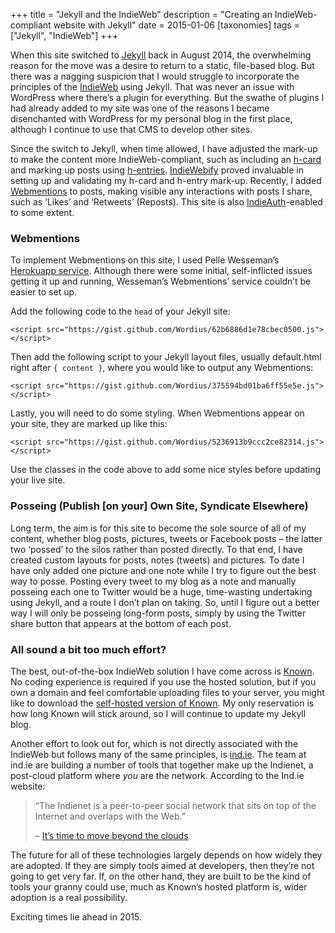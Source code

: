 +++
title = "Jekyll and the IndieWeb"
description = "Creating an IndieWeb-compliant website with Jekyll"
date = 2015-01-06
[taxonomies]
tags = ["Jekyll", "IndieWeb"]
+++

When this site switched to [Jekyll](http://jekyllrb.com) back in August 2014, the overwhelming reason for the move was a desire to return to a static, file-based blog. But there was a nagging suspicion that I would struggle to incorporate the principles of the [IndieWeb](http://indiewebcamp.com) using Jekyll. That was never an issue with WordPress where there’s a plugin for everything. But the swathe of plugins I had already added to my site was one of the reasons I became disenchanted with WordPress for my personal blog in the first place, although I continue to use that CMS to develop other sites.  

Since the switch to Jekyll, when time allowed, I have adjusted the mark-up to make the content more IndieWeb-compliant, such as including an [h-card](http://indiewebcamp.com/h-card) and marking up posts using [h-entries](http://indiewebcamp.com/h-entry). [IndieWebify](http://indiewebify.me) proved invaluable in setting up and validating my h-card and h-entry mark-up. Recently, I added [Webmentions](http://indiewebcamp.com/Webmention) to posts, making visible any interactions with posts I share, such as ‘Likes’ and ‘Retweets’ (Reposts). This site is also [IndieAuth](https://indieauth.com)-enabled to some extent.

### Webmentions

To implement Webmentions on this site, I used Pelle Wesseman’s [Herokuapp service](https://webmention.herokuapp.com). Although there were some initial, self-inflicted issues getting it up and running, Wesseman’s Webmentions’ service couldn’t be easier to set up.

Add the following code to the `head` of your Jekyll site:

`<script src="https://gist.github.com/Wordius/62b6886d1e78cbec0500.js"></script>`

Then add the following script to your Jekyll layout files, usually default.html right after `{ content }`, where you would like to output any Webmentions:

`<script src="https://gist.github.com/Wordius/375594bd01ba6ff55e5e.js"></script>`

Lastly, you will need to do some styling. When Webmentions appear on your site, they are marked up like this:

`<script src="https://gist.github.com/Wordius/5236913b9ccc2ce82314.js"></script>`

Use the classes in the code above to add some nice styles before updating your live site.

### Posseing (Publish [on your] Own Site, Syndicate Elsewhere)

Long term, the aim is for this site to become the sole source of all of my content, whether blog posts, pictures, tweets or Facebook posts – the latter two ‘possed’ to the silos rather than posted directly. To that end, I have created custom layouts for posts, notes (tweets) and pictures. To date I have only added one picture and one note while I try to figure out the best way to posse. Posting every tweet to my blog as a note and manually posseing each one to Twitter would be a huge, time-wasting undertaking using Jekyll, and a route I don’t plan on taking. So, until I figure out a better way I will only be posseing long-form posts, simply by using the Twitter share button that appears at the bottom of each post.   

### All sound a bit too much effort?

The best, out-of-the-box IndieWeb solution I have come across is [Known](https://withknown.com). No coding experience is required if you use the hosted solution, but if you own a domain and feel comfortable uploading files to your server, you might like to download the [self-hosted version of Known](https://withknown.com/developers/). My only reservation is how long Known will stick around, so I will continue to update my Jekyll blog.

Another effort to look out for, which is not directly associated with the IndieWeb but follows many of the same principles, is [ind.ie](https://ind.ie). The team at ind.ie are building a number of tools that together make up the Indienet, a post-cloud platform where *you* are the network. According to the Ind.ie website:

> “The Indienet is a peer-to-peer social network that sits on top of the Internet and overlaps with the Web.”
>
> – [It’s time to move beyond the clouds](https://ind.ie/stratosphere)

The future for all of these technologies largely depends on how widely they are adopted. If they are simply tools aimed at developers, then they’re not going to get very far. If, on the other hand, they are built to be the kind of tools your granny could use, much as Known’s hosted platform is, wider adoption is a real possibility.

Exciting times lie ahead in 2015.